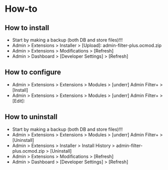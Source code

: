 # How-to

## How to install
* Start by making a backup (both DB and store files)!!!
* Admin > Extensions > Installer > [Upload]: admin-filter-plus.ocmod.zip
* Admin > Extensions > Modifications > [Refresh]
* Admin > Dashboard > [Developer Settings] > [Refresh]

## How to configure
* Admin > Extensions > Extensions > Modules > [underr] Admin Filter+ > [Install]
* Admin > Extensions > Extensions > Modules > [underr] Admin Filter+ > [Edit]:

## How to uninstall
* Start by making a backup (both DB and store files)!!!
* Admin > Extensions > Extensions > Modules > [underr] Admin Filter+ > [Uninstall]
* Admin > Extensions > Installer > Install History > admin-filter-plus.ocmod.zip > [Uninstall]
* Admin > Extensions > Modifications > [Refresh]
* Admin > Dashboard > [Developer Settings] > [Refresh]
